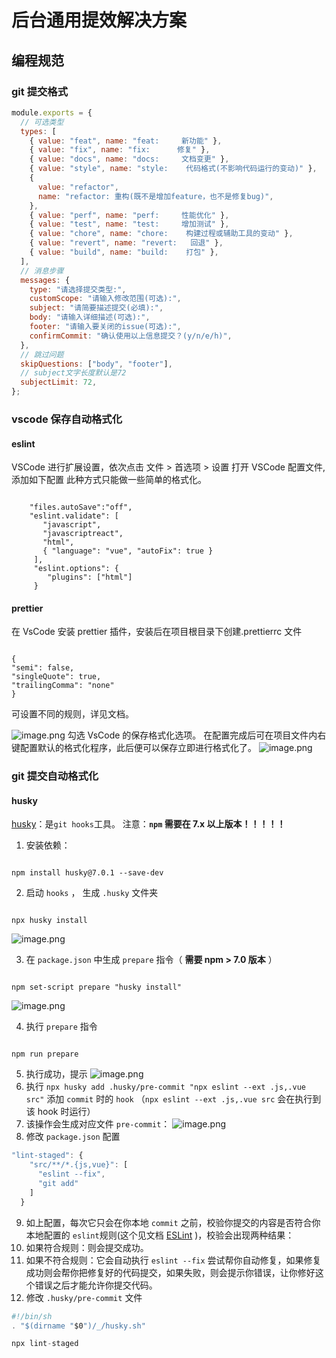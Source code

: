# 后台通用提效解决方案

## 编程规范

### git 提交格式

```js
module.exports = {
  // 可选类型
  types: [
    { value: "feat", name: "feat:     新功能" },
    { value: "fix", name: "fix:      修复" },
    { value: "docs", name: "docs:     文档变更" },
    { value: "style", name: "style:    代码格式(不影响代码运行的变动)" },
    {
      value: "refactor",
      name: "refactor: 重构(既不是增加feature，也不是修复bug)",
    },
    { value: "perf", name: "perf:     性能优化" },
    { value: "test", name: "test:     增加测试" },
    { value: "chore", name: "chore:    构建过程或辅助工具的变动" },
    { value: "revert", name: "revert:   回退" },
    { value: "build", name: "build:    打包" },
  ],
  // 消息步骤
  messages: {
    type: "请选择提交类型:",
    customScope: "请输入修改范围(可选):",
    subject: "请简要描述提交(必填):",
    body: "请输入详细描述(可选):",
    footer: "请输入要关闭的issue(可选):",
    confirmCommit: "确认使用以上信息提交？(y/n/e/h)",
  },
  // 跳过问题
  skipQuestions: ["body", "footer"],
  // subject文字长度默认是72
  subjectLimit: 72,
};
```

### vscode 保存自动格式化

#### eslint

VSCode 进行扩展设置，依次点击 文件 > 首选项 > 设置 打开 VSCode 配置文件,添加如下配置
此种方式只能做一些简单的格式化。

```

    "files.autoSave":"off",
    "eslint.validate": [
       "javascript",
       "javascriptreact",
       "html",
       { "language": "vue", "autoFix": true }
     ],
     "eslint.options": {
        "plugins": ["html"]
     }

```

#### prettier

在 VsCode 安装 prettier 插件，安装后在项目根目录下创建.prettierrc 文件

```

{
"semi": false,
"singleQuote": true,
"trailingComma": "none"
}

```

可设置不同的规则，详见文档。

![image.png](https://cdn.nlark.com/yuque/0/2022/png/2735637/1652952636466-8eea7f1a-6490-46a2-9959-85de0aca365c.png#clientId=u7cef934a-1231-4&crop=0&crop=0&crop=1&crop=1&from=paste&height=678&id=u463b87ba&name=image.png&originHeight=678&originWidth=1266&originalType=binary&ratio=1&rotation=0&showTitle=false&size=88728&status=done&style=none&taskId=u45137611-40f2-4e06-906a-1b3af32c10d&title=&width=1266)
勾选 VsCode 的保存格式化选项。
在配置完成后可在项目文件内右键配置默认的格式化程序，此后便可以保存立即进行格式化了。
![image.png](https://cdn.nlark.com/yuque/0/2022/png/2735637/1652952722184-b88dfd40-f9cc-489f-8e24-effc12aa183c.png#clientId=u7cef934a-1231-4&crop=0&crop=0&crop=1&crop=1&from=paste&height=113&id=u35b80260&name=image.png&originHeight=113&originWidth=601&originalType=binary&ratio=1&rotation=0&showTitle=false&size=7766&status=done&style=none&taskId=u1535eee4-3ca4-4b35-a0ae-9999f0e5097&title=&width=601)

### git 提交自动格式化

#### husky

[husky](https://github.com/typicode/husky)：是`git hooks`工具。
注意：**`npm` 需要在 7.x 以上版本！！！！！**

1.  安装依赖：

```

npm install husky@7.0.1 --save-dev

```

2.  启动 `hooks` ， 生成 `.husky` 文件夹

```

npx husky install

```

![image.png](https://cdn.nlark.com/yuque/0/2022/png/2735637/1652931554727-9d9c54ca-1de6-4bd2-a6a4-bca9bc03122f.png#clientId=ud9dc6e8d-59d1-4&crop=0&crop=0&crop=1&crop=1&from=paste&height=100&id=u33b6b27b&name=image.png&originHeight=100&originWidth=330&originalType=binary&ratio=1&rotation=0&showTitle=false&size=4221&status=done&style=none&taskId=u8ef70a66-9efd-4083-961b-aa8c154d5d7&title=&width=330)

3.  在 `package.json` 中生成 `prepare` 指令（ **需要 npm > 7.0 版本** ）

```

npm set-script prepare "husky install"

```

![image.png](https://cdn.nlark.com/yuque/0/2022/png/2735637/1652931573553-1134b67f-a1e1-445b-a5dc-9292a1f45199.png#clientId=ud9dc6e8d-59d1-4&crop=0&crop=0&crop=1&crop=1&from=paste&height=284&id=u0e07ada6&name=image.png&originHeight=284&originWidth=777&originalType=binary&ratio=1&rotation=0&showTitle=false&size=48419&status=done&style=none&taskId=uc803a85a-2faa-43b4-8e63-b343377d43b&title=&width=777)

4.  执行 `prepare` 指令

```

npm run prepare

```

5.  执行成功，提示
    ![image.png](https://cdn.nlark.com/yuque/0/2022/png/2735637/1652931600276-c8dda2f1-1f3c-4be5-848e-1f6fbfad8a67.png#clientId=ud9dc6e8d-59d1-4&crop=0&crop=0&crop=1&crop=1&from=paste&height=126&id=udad16d83&name=image.png&originHeight=126&originWidth=521&originalType=binary&ratio=1&rotation=0&showTitle=false&size=5982&status=done&style=none&taskId=uc21020c7-552e-416f-8bea-4ba8b872fdd&title=&width=521)
6.  执行 `npx husky add .husky/pre-commit "npx eslint --ext .js,.vue src"` 添加 `commit` 时的 `hook` （`npx eslint --ext .js,.vue src` 会在执行到该 hook 时运行）
7.  该操作会生成对应文件 `pre-commit`：
    ![image.png](https://cdn.nlark.com/yuque/0/2022/png/2735637/1652931843546-ea717f7d-9b81-4346-b7eb-1ef7a97f9ebc.png#clientId=ud9dc6e8d-59d1-4&crop=0&crop=0&crop=1&crop=1&from=paste&height=133&id=u77075e43&name=image.png&originHeight=133&originWidth=688&originalType=binary&ratio=1&rotation=0&showTitle=false&size=5850&status=done&style=none&taskId=u3d92e71e-97f8-41e2-913d-c706513a0e0&title=&width=688)
8.  修改 `package.json` 配置

```javascript
"lint-staged": {
    "src/**/*.{js,vue}": [
      "eslint --fix",
      "git add"
    ]
  }
```

9.  如上配置，每次它只会在你本地 `commit` 之前，校验你提交的内容是否符合你本地配置的 `eslint`规则(这个见文档 [ESLint](https://panjiachen.github.io/vue-element-admin-site/zh/guide/advanced/eslint.html) )，校验会出现两种结果：
1.  如果符合规则：则会提交成功。
1.  如果不符合规则：它会自动执行 `eslint --fix` 尝试帮你自动修复，如果修复成功则会帮你把修复好的代码提交，如果失败，则会提示你错误，让你修好这个错误之后才能允许你提交代码。
1.  修改 `.husky/pre-commit` 文件

```javascript
#!/bin/sh
. "$(dirname "$0")/_/husky.sh"

npx lint-staged
```
